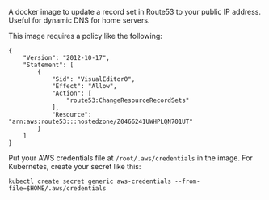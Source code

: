 A docker image to update a record set in Route53 to your public IP address. Useful for dynamic DNS for home servers.

This image requires a policy like the following:

```
{
    "Version": "2012-10-17",
    "Statement": [
        {
            "Sid": "VisualEditor0",
            "Effect": "Allow",
            "Action": [
                "route53:ChangeResourceRecordSets"
            ],
            "Resource": "arn:aws:route53:::hostedzone/Z0466241UWHPLQN701UT"
        }
    ]
}
```

Put your AWS credentials file at `/root/.aws/credentials` in the image. For Kubernetes, create your secret like this:

```
kubectl create secret generic aws-credentials --from-file=$HOME/.aws/credentials
```